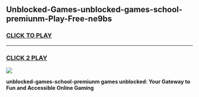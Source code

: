 
## Unblocked-Games-unblocked-games-school-premiunm-Play-Free-ne9bs
<h3>
<a href="https://premium76.site?title=unblocked-games-school-premiunm&ref=10A">CLICK TO PLAY</a></h3>
<hr>

<h3>
<a href="https://premium76.site?title=unblocked-games-school-premiunm&ref=10A">CLICK 2 PLAY</a>
  
</h3>

<a href="https://premium76.site?title=unblocked-games-school-premiunm&ref=10A"><img src="https://clearcache.store/games.png"></a>


**unblocked-games-school-premiunm games unblocked: Your Gateway to Fun and Accessible Online Gaming**
